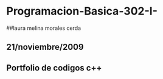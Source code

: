 # Programacion-Basica-302-I-
##laura melina morales cerda 
## 21/noviembre/2009
## Portfolio de codigos c++

